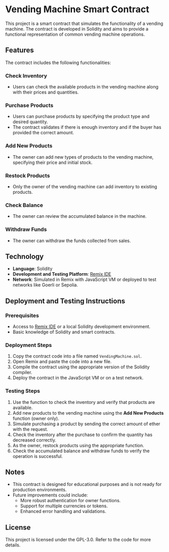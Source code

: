 # Vending Machine Smart Contract

This project is a smart contract that simulates the functionality of a vending machine. The contract is developed in Solidity and aims to provide a functional representation of common vending machine operations.

## Features

The contract includes the following functionalities:

### Check Inventory
- Users can check the available products in the vending machine along with their prices and quantities.

### Purchase Products
- Users can purchase products by specifying the product type and desired quantity.
- The contract validates if there is enough inventory and if the buyer has provided the correct amount.

### Add New Products
- The owner can add new types of products to the vending machine, specifying their price and initial stock.

### Restock Products
- Only the owner of the vending machine can add inventory to existing products.

### Check Balance
- The owner can review the accumulated balance in the machine.

### Withdraw Funds
- The owner can withdraw the funds collected from sales.

## Technology

- **Language**: Solidity
- **Development and Testing Platform**: [Remix IDE](https://remix.ethereum.org/)
- **Network**: Simulated in Remix with JavaScript VM or deployed to test networks like Goerli or Sepolia.

## Deployment and Testing Instructions

### Prerequisites
- Access to [Remix IDE](https://remix.ethereum.org/) or a local Solidity development environment.
- Basic knowledge of Solidity and smart contracts.

### Deployment Steps
1. Copy the contract code into a file named `VendingMachine.sol`.
2. Open Remix and paste the code into a new file.
3. Compile the contract using the appropriate version of the Solidity compiler.
4. Deploy the contract in the JavaScript VM or on a test network.

### Testing Steps
1. Use the function to check the inventory and verify that products are available.
2. Add new products to the vending machine using the **Add New Products** function (owner only).
3. Simulate purchasing a product by sending the correct amount of ether with the request.
4. Check the inventory after the purchase to confirm the quantity has decreased correctly.
5. As the owner, restock products using the appropriate function.
6. Check the accumulated balance and withdraw funds to verify the operation is successful.

## Notes

- This contract is designed for educational purposes and is not ready for production environments.
- Future improvements could include:
  - More robust authentication for owner functions.
  - Support for multiple currencies or tokens.
  - Enhanced error handling and validations.

## License

This project is licensed under the GPL-3.0. Refer to the code for more details.
